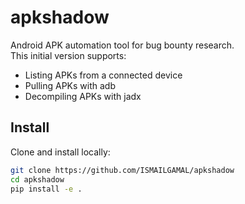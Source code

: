 # apkshadow

Android APK automation tool for bug bounty research.  
This initial version supports:
- Listing APKs from a connected device
- Pulling APKs with adb
- Decompiling APKs with jadx

## Install
Clone and install locally:
```bash
git clone https://github.com/ISMAILGAMAL/apkshadow
cd apkshadow
pip install -e .
